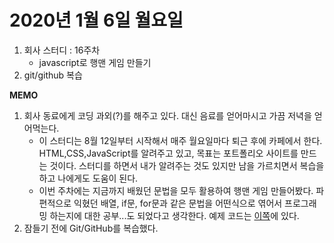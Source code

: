 # 2020년 1월 6일 월요일

1. 회사 스터디 : 16주차
   * javascript로 행맨 게임 만들기
2. git/github 복습

**MEMO**

1. 회사 동료에게 코딩 과외\(?\)를 해주고 있다. 대신 음료를 얻어마시고 가끔 저녁을 얻어먹는다.
   * 이 스터디는 8월 12일부터 시작해서 매주 월요일마다 퇴근 후에 카페에서 한다. HTML,CSS,JavaScript를 알려주고 있고, 목표는 포트폴리오 사이트를 만드는 것이다. 스터디를 하면서 내가 알려주는 것도 있지만 남을 가르치면서 복습을 하고 나에게도 도움이 된다.
   * 이번 주차에는 지금까지 배웠던 문법을 모두 활용하여 행맨 게임 만들어봤다. 파편적으로 익혔던 배열, if문, for문과 같은 문법을 어떤식으로 엮어서 프로그래밍 하는지에 대한 공부...도 되었다고 생각한다. 예제 코드는 [이쪽](https://codesandbox.io/s/sleepy-black-59m59)에 있다.
2. 잠들기 전에 Git/GitHub를 복습했다.

